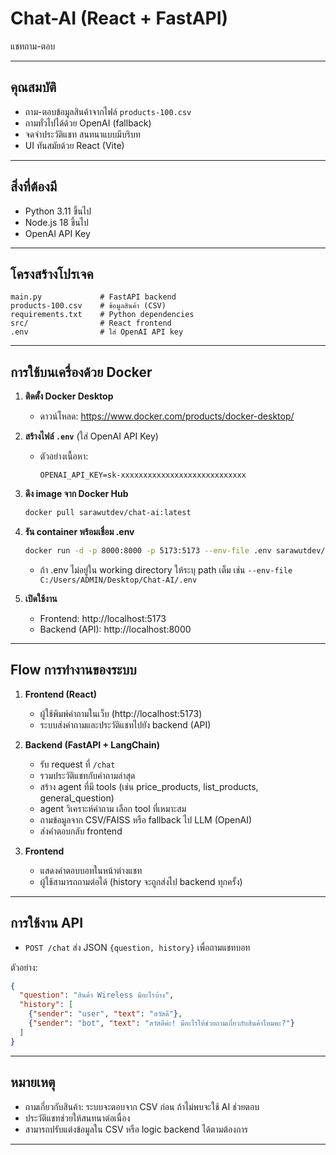 # Chat-AI (React + FastAPI)

แชทถาม-ตอบ

---

## คุณสมบัติ
- ถาม-ตอบข้อมูลสินค้าจากไฟล์ `products-100.csv`
- ถามทั่วไปได้ด้วย OpenAI (fallback)
- จดจำประวัติแชท สนทนาแบบมีบริบท
- UI ทันสมัยด้วย React (Vite)

---

## สิ่งที่ต้องมี
- Python 3.11 ขึ้นไป
- Node.js 18 ขึ้นไป
- OpenAI API Key

---

## โครงสร้างโปรเจค
```
main.py             # FastAPI backend
products-100.csv    # ข้อมูลสินค้า (CSV)
requirements.txt    # Python dependencies
src/                # React frontend
.env                # ใส่ OpenAI API key
```

---

## การใช้บนเครื่องด้วย Docker

1. **ติดตั้ง Docker Desktop**
   - ดาวน์โหลด: https://www.docker.com/products/docker-desktop/

2. **สร้างไฟล์ `.env`** (ใส่ OpenAI API Key)
   - ตัวอย่างเนื้อหา:
     ```
     OPENAI_API_KEY=sk-xxxxxxxxxxxxxxxxxxxxxxxxxxxx
     ```

3. **ดึง image จาก Docker Hub**
   ```sh
   docker pull sarawutdev/chat-ai:latest
   ```

4. **รัน container พร้อมเชื่อม .env**
   ```sh
   docker run -d -p 8000:8000 -p 5173:5173 --env-file .env sarawutdev/chat-ai:latest
   ```
   - ถ้า .env ไม่อยู่ใน working directory ให้ระบุ path เต็ม เช่น
     `--env-file C:/Users/ADMIN/Desktop/Chat-AI/.env`

5. **เปิดใช้งาน**
   - Frontend: http://localhost:5173
   - Backend (API): http://localhost:8000

---

## Flow การทำงานของระบบ

1. **Frontend (React)**
   - ผู้ใช้พิมพ์คำถามในเว็บ (http://localhost:5173)
   - ระบบส่งคำถามและประวัติแชทไปยัง backend (API)

2. **Backend (FastAPI + LangChain)**
   - รับ request ที่ `/chat`
   - รวมประวัติแชทกับคำถามล่าสุด
   - สร้าง agent ที่มี tools (เช่น price_products, list_products, general_question)
   - agent วิเคราะห์คำถาม เลือก tool ที่เหมาะสม
   - ถามข้อมูลจาก CSV/FAISS หรือ fallback ไป LLM (OpenAI)
   - ส่งคำตอบกลับ frontend

3. **Frontend**
   - แสดงคำตอบบอทในหน้าต่างแชท
   - ผู้ใช้สามารถถามต่อได้ (history จะถูกส่งไป backend ทุกครั้ง)

---

## การใช้งาน API
- `POST /chat` ส่ง JSON `{question, history}` เพื่อถามแชทบอท

ตัวอย่าง:
```json
{
  "question": "สินค้า Wireless มีอะไรบ้าง",
  "history": [
    {"sender": "user", "text": "สวัสดี"},
    {"sender": "bot", "text": "สวัสดีค่ะ! มีอะไรให้ช่วยถามเกี่ยวกับสินค้าไหมคะ?"}
  ]
}
```

---

## หมายเหตุ
- ถามเกี่ยวกับสินค้า: ระบบจะตอบจาก CSV ก่อน ถ้าไม่พบจะใช้ AI ช่วยตอบ
- ประวัติแชทช่วยให้สนทนาต่อเนื่อง
- สามารถปรับแต่งข้อมูลใน CSV หรือ logic backend ได้ตามต้องการ

---
